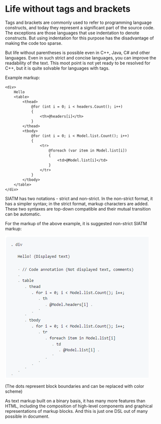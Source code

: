 
# Life without tags and brackets

Tags and brackets are commonly used to refer to programming language constructs, and today they represent a significant part of the source code.
The exceptions are those languages that use indentation to denote constructs. But using indentation for this purpose has the disadvantage of making the code too sparse.

But life without parentheses is possible even in C++, Java, C# and other languages. Even in such strict and concise languages, you can improve the readability of the text.
This moot point is not yet ready to be resolved for C++, but it is quite solvable for languages with tags.

Example markup:

```
<div>
    Hello
    <table>
        <thead>
            @for (int i = 0; i < headers.Count(); i++)
            {
                <th>@headers[i]</th>
            }
        </thead>
        <tbody>
            @for (int i = 0; i < Model.list.Count(); i++)
            {
                <tr>
                    @foreach (var item in Model.list[i])
                    {
                        <td>@Model.list[i]</td>
                    }
                </tr>
            }
        </tbody>
    </table>
</div>
```

SIATM has two notations - strict and non-strict. In the non-strict format, it has a simpler syntax; in the strict format, markup characters are added. These two syntaxes are top-down compatible and their mutual transition can be automatic.

For the markup of the above example, it is suggested non-strict SIATM markup:

![Suggjested 3](./pictures/sugg3.png)

(The dots represent block boundaries and can be replaced with color scheme)

As text markup built on a binary basis, it has many more features than HTML, including the composition of high-level components and graphical representations of markup blocks.
And this is just one DSL out of many possible in document.
